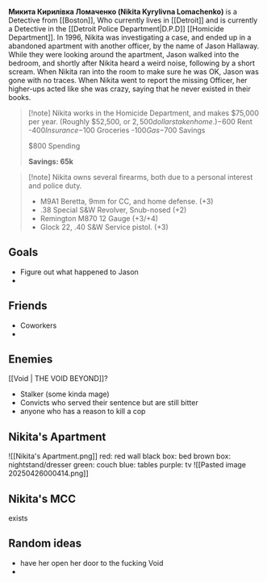 **Микита Кирилівка Ломаченко (Nikita Kyrylivna Lomachenko)** is a Detective from [[Boston]], Who currently lives in [[Detroit]] and is currently a Detective in the [[Detroit Police Department|D.P.D]] [[Homicide Department]]. In 1996, Nikita was investigating a case, and ended up in a abandoned apartment with another officer, by the name of Jason Hallaway. While they were looking around the apartment, Jason walked into the bedroom, and shortly after Nikita heard a weird noise, following by a short scream. When Nikita ran into the room to make sure he was OK, Jason was gone with no traces. When Nikita went to report the missing Officer, her higher-ups acted like she was crazy, saying that he never existed in their books.

> [!note] Nikita works in the Homicide Department, and makes $75,000 per year. (Roughly $52,500, or $2,500 dollars taken home.)
> -$600 Rent
> -$400 Insurance
> -$100 Groceries
> -$100 Gas
> -$700 Savings
>
>	$800 Spending
> 
> **Savings: 65k**

>[!note] Nikita owns several firearms, both due to a personal interest and police duty.
>- M9A1 Beretta, 9mm for CC, and home defense. (+3)
>- .38 Special S&W Revolver, Snub-nosed (+2)
>- Remington M870 12 Gauge (+3/+4)
>- Glock 22, .40 S&W Service pistol. (+3)

## Goals
- Figure out what happened to Jason
- 

## Friends
- Coworkers
- 

## Enemies
[[Void | THE VOID BEYOND]]?
- Stalker (some kinda mage)
- Convicts who served their sentence but are still bitter
- anyone who has a reason to kill a cop

## Nikita's Apartment
![[Nikita's Apartment.png]]
red: red wall
black box: bed
brown box: nightstand/dresser
green: couch
blue: tables
purple: tv
![[Pasted image 20250426000414.png]]
## Nikita's MCC
exists

## Random ideas
- have her open her door to the fucking Void
- 